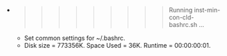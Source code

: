 * >>>>>>>>> Running inst-min-con-cld-bashrc.sh ...
  * Set common settings for ~/.bashrc.
  * Disk size = 773356K. Space Used = 36K. Runtime = 00:00:00:01.
